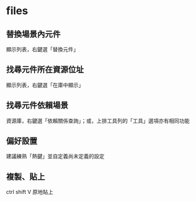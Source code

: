 # files

## 替換場景內元件

顯示列表，右鍵選「替換元件」

## 找尋元件所在資源位址

顯示列表，右鍵選「在庫中顯示」

## 找尋元件依賴場景

資源庫，右鍵選「依賴關係查詢」；或，上排工具列的「工具」選項亦有相同功能

## 偏好設置

建議練熟「熱鍵」並自定義尚未定義的設定

## 複製、貼上

ctrl shift V 原地貼上

